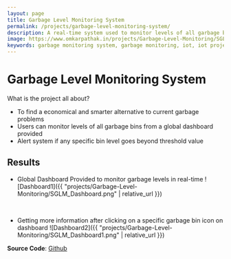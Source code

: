 ```yaml
---
layout: page
title: Garbage Level Monitoring System
permalink: /projects/garbage-level-monitoring-system/
description: A real-time system used to monitor levels of all garbage bins from a single place. Based on IoT and Cloud Computing
image: https://www.omkarpathak.in/projects/Garbage-Level-Monitoring/SGLM_Dashboard.png
keywords: garbage monitoring system, garbage monitoring, iot, iot projects, omkar pathak projects
---
```


# Garbage Level Monitoring System
What is the project all about?

- To find a economical and smarter alternative to current garbage problems
- Users can monitor levels of all garbage bins from a global dashboard provided
- Alert system if any specific bin level goes beyond threshold value

## Results

- Global Dashboard Provided to monitor garbage levels in real-time
![Dashboard1]({{ "projects/Garbage-Level-Monitoring/SGLM_Dashboard.png" | relative_url }})

<br />

- Getting more information after clicking on a specific garbage bin icon on dashboard
![Dashboard2]({{ "projects/Garbage-Level-Monitoring/SGLM_Dashboard1.png" | relative_url }})

**Source Code**: [Github](https://github.com/OmkarPathak/Garbage-Level-Monitoring-System)
